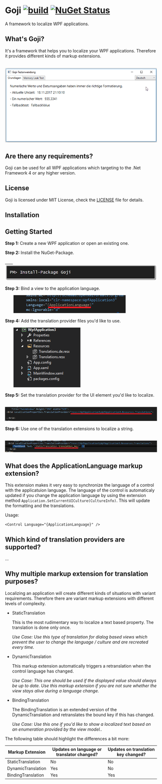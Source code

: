 # Goji  [![build](https://github.com/MartinKuschnik/Goji/workflows/.NET%20Core/badge.svg)](https://github.com/MartinKuschnik/Goji/actions) [![NuGet Status](http://img.shields.io/nuget/v/Goji.svg?style=flat)](https://www.nuget.org/packages/Goji/)
A framework to localize WPF applications.

## What's Goji?

It's a framework that helps you to localize your WPF applications. Therefore it provides different kinds of markup extensions.

&emsp;&emsp;![Example](https://raw.githubusercontent.com/MartinKuschnik/Goji/master/doc/pics/example.gif)


## Are there any requirements?

Goji can be used for all WPF applications which targeting to the .Net  Framework 4 or any higher version. 

## License

Goji is licensed under MIT License, check the [LICENSE](https://github.com/MartinKuschnik/Goji/blob/master/LICENSE) file for details.

## Installation

## Getting Started 

**Step 1:** Create a new WPF application or open an existing one.

**Step 2:** Install the NuGet-Package.

<a href="https://www.nuget.org/packages/Goji/" target="_blank">
&emsp;&nbsp;&nbsp;&nbsp;<img title="NuGet" src="https://github.com/MartinKuschnik/Goji/blob/master/doc/pics/install_nuget_package.JPG" alt="NuGet"/>
</a>

**Step 3:** Bind a view to the application language.
  
&emsp;&emsp;![ApplicationLanguage](https://raw.githubusercontent.com/MartinKuschnik/Goji/master/doc/pics/ApplicationLanguage.PNG)

**Step 4:** Add the translation provider files you'd like to use.

&emsp;&emsp;![RESX](https://raw.githubusercontent.com/MartinKuschnik/Goji/master/doc/pics/added_resx_files.PNG)


**Step 5:** Set the translation provider for the UI element you'd like to localize.

&emsp;&emsp;![Set Translation Provider](https://raw.githubusercontent.com/MartinKuschnik/Goji/master/doc/pics/set_translation_provider.png)

**Step 6:** Use one of the translation extensions to localize a string.

&emsp;&emsp;![Static Translation](https://raw.githubusercontent.com/MartinKuschnik/Goji/master/doc/pics/static_translation.png)

## What does the ApplicationLanguage markup extension?

This extension makes it very easy to synchronize the language of a control with the applicatuion language. The language of the control is automaticaly updated if you change the application language by using the extension method ```Application.SetCurrentUICulture(CultureInfo)```. This will update the formatting and the translations.

  Usage:
  ```
  <Control Language="{ApplicationLanguage}" />
  ```
## Which kind of translation providers are supported?

...
  
## Why multiple markup extension for translation purposes?

Localizing an application will create different kinds of situations with variant requirements. Therefore there are variant markup extensions with different levels of complexity.

- StaticTranslation

  This is the most rudimentary way to localize a text based property.
  The translation is done only once.
  
  *Use Case: Use this type of translation for dialog based views which prevent the user to change the language / culture and are recreated every time.*
  
- DynamicTranslation

  This markup extension automatically triggers a retranslation when the control language has changed. 
  
  *Use Case: This one should be used if the displayed value should always be up to date. Use this markup extension if you are not sure whether the view stays alive during a language change.*
  
- BindingTranslation

  The BindingTranslation is an extended version of the DynamicTranslation and  retranslates the bound key if this has changed.
  
  *Use Case: Use this one if you'd like to show a localized text based on an enumeration provided by the view model..*

The following table should highlight the differences a bit more:

|Markup Extension|Updates on language or translator changed?|Updates on translation key changed?|
|---|---|---|
|StaticTranslation|No |No |
|DynamicTranslation|Yes|No |
|BindingTranslation|Yes|Yes|

